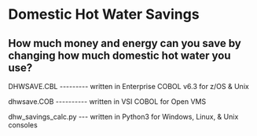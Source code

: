 # Domestic Hot Water Savings
## How much money and energy can you save by changing how much domestic hot water you use?

DHWSAVE.CBL --------- written in Enterprise COBOL v6.3 for z/OS & Unix

dhwsave.COB ---------- written in VSI COBOL for Open VMS

dhw_savings_calc.py --- written in Python3 for Windows, Linux, & Unix consoles
